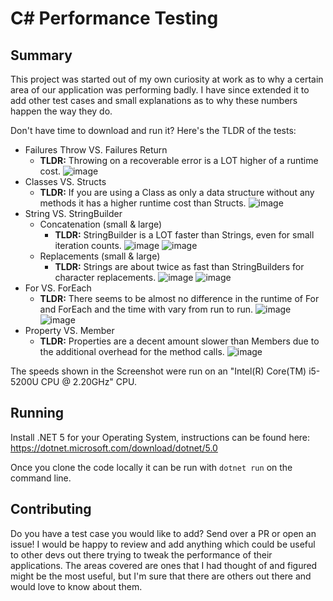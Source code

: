 # C# Performance Testing
## Summary
This project was started out of my own curiosity at work as to why a certain area of our application was performing badly. I have since extended it to add other test cases and small explanations as to why these numbers happen the way they do.

Don't have time to download and run it? Here's the TLDR of the tests:
- Failures Throw VS. Failures Return
  - **TLDR:** Throwing on a recoverable error is a LOT higher of a runtime cost.
    ![image](https://user-images.githubusercontent.com/5573038/112841096-14851380-906e-11eb-87a8-31737b7dea7c.png)
- Classes VS. Structs
  - **TLDR:** If you are using a Class as only a data structure without any methods it has a higher runtime cost than Structs.
    ![image](https://user-images.githubusercontent.com/5573038/112841242-41d1c180-906e-11eb-8712-9b82d490406d.png)
- String VS. StringBuilder
  - Concatenation (small & large)
    - **TLDR:** StringBuilder is a LOT faster than Strings, even for small iteration counts.
      ![image](https://user-images.githubusercontent.com/5573038/112841311-557d2800-906e-11eb-842b-437e5b8c17df.png)
      ![image](https://user-images.githubusercontent.com/5573038/112841358-6168ea00-906e-11eb-8e40-888ec10c3d5b.png)
  - Replacements  (small & large)
    - **TLDR:** Strings are about twice as fast than StringBuilders for character replacements.
      ![image](https://user-images.githubusercontent.com/5573038/112841404-6d54ac00-906e-11eb-8018-ff43b3ecfc38.png)
      ![image](https://user-images.githubusercontent.com/5573038/112841436-78a7d780-906e-11eb-951d-d93d79cc11ee.png)
- For VS. ForEach
  - **TLDR:** There seems to be almost no difference in the runtime of For and ForEach and the time with vary from run to run.
    ![image](https://user-images.githubusercontent.com/5573038/112841511-8eb59800-906e-11eb-9a79-2a40ef468d81.png)
    ![image](https://user-images.githubusercontent.com/5573038/112841536-98d79680-906e-11eb-85c9-339161533d40.png)
- Property VS. Member
  - **TLDR:** Properties are a decent amount slower than Members due to the additional overhead for the method calls.
    ![image](https://user-images.githubusercontent.com/5573038/112841590-aab93980-906e-11eb-87fd-63144ad765b4.png)

The speeds shown in the Screenshot were run on an "Intel(R) Core(TM) i5-5200U CPU @ 2.20GHz" CPU.

## Running
Install .NET 5 for your Operating System, instructions can be found here: https://dotnet.microsoft.com/download/dotnet/5.0

Once you clone the code locally it can be run with `dotnet run` on the command line.

## Contributing
Do you have a test case you would like to add? Send over a PR or open an issue! I would be happy to review and add anything which could be useful to other devs out there trying to tweak the performance of their applications. The areas covered are ones that I had thought of and figured might be the most useful, but I'm sure that there are others out there and would love to know about them.
